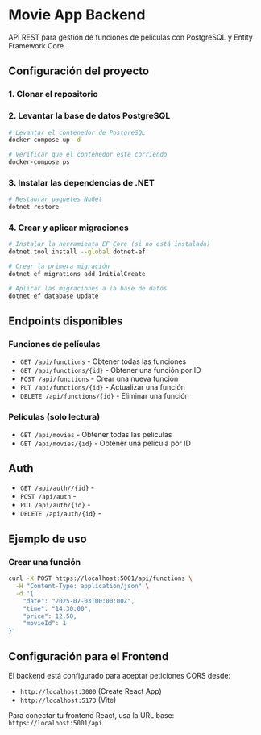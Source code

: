 # Movie App Backend
API REST para gestión de funciones de películas con PostgreSQL y Entity Framework Core.

## Configuración del proyecto

### 1. Clonar el repositorio
### 2. Levantar la base de datos PostgreSQL

```bash
# Levantar el contenedor de PostgreSQL
docker-compose up -d

# Verificar que el contenedor esté corriendo
docker-compose ps
```

### 3. Instalar las dependencias de .NET

```bash
# Restaurar paquetes NuGet
dotnet restore
```

### 4. Crear y aplicar migraciones

```bash
# Instalar la herramienta EF Core (si no está instalada)
dotnet tool install --global dotnet-ef

# Crear la primera migración
dotnet ef migrations add InitialCreate

# Aplicar las migraciones a la base de datos
dotnet ef database update
```

## Endpoints disponibles

### Funciones de películas

- `GET /api/functions` - Obtener todas las funciones
- `GET /api/functions/{id}` - Obtener una función por ID
- `POST /api/functions` - Crear una nueva función
- `PUT /api/functions/{id}` - Actualizar una función
- `DELETE /api/functions/{id}` - Eliminar una función

### Películas (solo lectura)

- `GET /api/movies` - Obtener todas las películas
- `GET /api/movies/{id}` - Obtener una película por ID

## Auth 

- `GET /api/auth//{id}` - 
- `POST /api/auth` - 
- `PUT /api/auth/{id}` - 
- `DELETE /api/auth/{id}` - 

## Ejemplo de uso

### Crear una función

```bash
curl -X POST https://localhost:5001/api/functions \
  -H "Content-Type: application/json" \
  -d '{
    "date": "2025-07-03T00:00:00Z",
    "time": "14:30:00",
    "price": 12.50,
    "movieId": 1
}'
```

## Configuración para el Frontend

El backend está configurado para aceptar peticiones CORS desde:
- `http://localhost:3000` (Create React App)
- `http://localhost:5173` (Vite)

Para conectar tu frontend React, usa la URL base: `https://localhost:5001/api`
